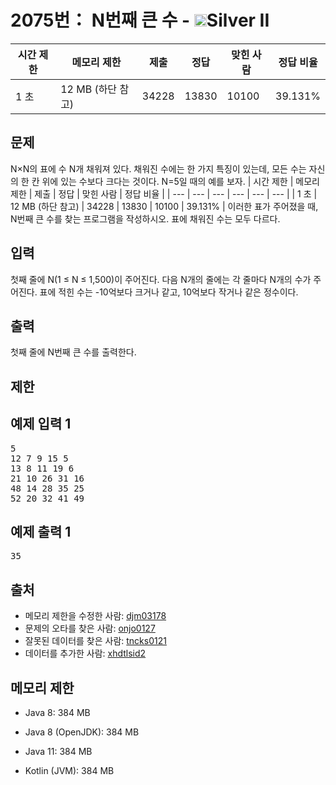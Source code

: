 # 2075번： N번째 큰 수 - <img src="https://static.solved.ac/tier_small/9.svg" style="height:20px" />Silver II


| 시간 제한 | 메모리 제한 | 제출 | 정답 | 맞힌 사람 | 정답 비율 |
| --- | --- | --- | --- | --- | --- |
| 1 초 | 12 MB (하단 참고) | 34228 | 13830 | 10100 | 39.131% |


## 문제


N×N의 표에 수 N개 채워져 있다. 채워진 수에는 한 가지 특징이 있는데, 모든 수는 자신의 한 칸 위에 있는 수보다 크다는 것이다. N=5일 때의 예를 보자.
| 시간 제한 | 메모리 제한 | 제출 | 정답 | 맞힌 사람 | 정답 비율 |
| --- | --- | --- | --- | --- | --- |
| 1 초 | 12 MB (하단 참고) | 34228 | 13830 | 10100 | 39.131% |
이러한 표가 주어졌을 때, N번째 큰 수를 찾는 프로그램을 작성하시오. 표에 채워진 수는 모두 다르다.




## 입력


첫째 줄에 N(1 ≤ N ≤ 1,500)이 주어진다. 다음 N개의 줄에는 각 줄마다 N개의 수가 주어진다. 표에 적힌 수는 -10억보다 크거나 같고, 10억보다 작거나 같은 정수이다.




## 출력


첫째 줄에 N번째 큰 수를 출력한다.




## 제한




## 예제 입력 1


<pre>5
12 7 9 15 5
13 8 11 19 6
21 10 26 31 16
48 14 28 35 25
52 20 32 41 49
</pre>


## 예제 출력 1


<pre>35
</pre>






## 출처


- 메모리 제한을 수정한 사람: [djm03178](/user/djm03178)
- 문제의 오타를 찾은 사람: [onjo0127](/user/onjo0127)
- 잘못된 데이터를 찾은 사람: [tncks0121](/user/tncks0121)
- 데이터를 추가한 사람: [xhdtlsid2](/user/xhdtlsid2)



## 메모리 제한


- Java 8: 384 MB

- Java 8 (OpenJDK): 384 MB

- Java 11: 384 MB

- Kotlin (JVM): 384 MB





